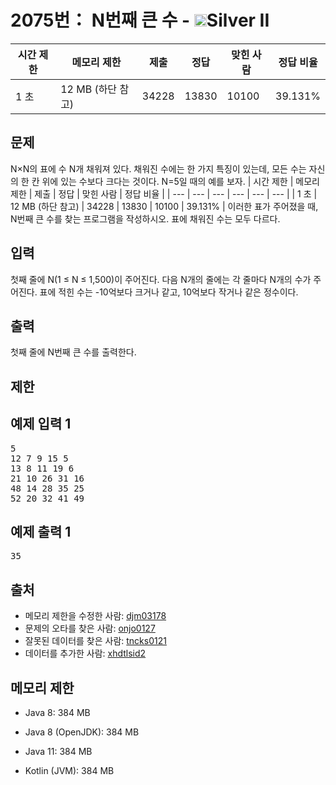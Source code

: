 # 2075번： N번째 큰 수 - <img src="https://static.solved.ac/tier_small/9.svg" style="height:20px" />Silver II


| 시간 제한 | 메모리 제한 | 제출 | 정답 | 맞힌 사람 | 정답 비율 |
| --- | --- | --- | --- | --- | --- |
| 1 초 | 12 MB (하단 참고) | 34228 | 13830 | 10100 | 39.131% |


## 문제


N×N의 표에 수 N개 채워져 있다. 채워진 수에는 한 가지 특징이 있는데, 모든 수는 자신의 한 칸 위에 있는 수보다 크다는 것이다. N=5일 때의 예를 보자.
| 시간 제한 | 메모리 제한 | 제출 | 정답 | 맞힌 사람 | 정답 비율 |
| --- | --- | --- | --- | --- | --- |
| 1 초 | 12 MB (하단 참고) | 34228 | 13830 | 10100 | 39.131% |
이러한 표가 주어졌을 때, N번째 큰 수를 찾는 프로그램을 작성하시오. 표에 채워진 수는 모두 다르다.




## 입력


첫째 줄에 N(1 ≤ N ≤ 1,500)이 주어진다. 다음 N개의 줄에는 각 줄마다 N개의 수가 주어진다. 표에 적힌 수는 -10억보다 크거나 같고, 10억보다 작거나 같은 정수이다.




## 출력


첫째 줄에 N번째 큰 수를 출력한다.




## 제한




## 예제 입력 1


<pre>5
12 7 9 15 5
13 8 11 19 6
21 10 26 31 16
48 14 28 35 25
52 20 32 41 49
</pre>


## 예제 출력 1


<pre>35
</pre>






## 출처


- 메모리 제한을 수정한 사람: [djm03178](/user/djm03178)
- 문제의 오타를 찾은 사람: [onjo0127](/user/onjo0127)
- 잘못된 데이터를 찾은 사람: [tncks0121](/user/tncks0121)
- 데이터를 추가한 사람: [xhdtlsid2](/user/xhdtlsid2)



## 메모리 제한


- Java 8: 384 MB

- Java 8 (OpenJDK): 384 MB

- Java 11: 384 MB

- Kotlin (JVM): 384 MB





